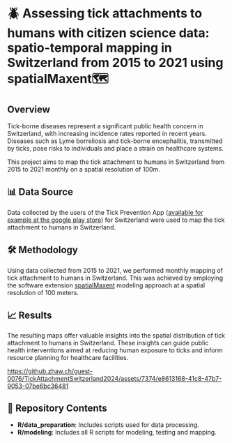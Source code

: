 

# :beetle: Assessing tick attachments to humans with citizen science data: spatio-temporal mapping in Switzerland from 2015 to 2021 using spatialMaxent🗺️

## Overview
Tick-borne diseases represent a significant public health concern in Switzerland, with increasing incidence rates reported in recent years. Diseases such as Lyme borreliosis and tick-borne encephalitis, transmitted by ticks, pose risks to individuals and place a strain on healthcare systems. 

This project aims to map the tick attachment to humans in Switzerland from 2015 to 2021 monthly on a spatial resolution of 100m.

## 📊 Data Source
Data collected by the users of the Tick Prevention App ([available for example at the google play store](https://play.google.com/store/apps/details?id=com.garzotto.zecke&hl=de)) for Switzerland were used to map the tick attachment to humans in Switzerland.

## 🛠️ Methodology
Using data collected from 2015 to 2021, we performed monthly mapping of tick attachment to humans in Switzerland. This was achieved by employing the software extension [spatialMaxent](https://doi.org/10.1002/ece3.10635) modeling approach at a spatial resolution of 100 meters. 

## 📈 Results
The resulting maps offer valuable insights into the spatial distribution of tick attachment to humans in Switzerland. These insights can guide public health interventions aimed at reducing human exposure to ticks and inform resource planning for healthcare facilities.



https://github.zhaw.ch/guest-0076/TickAttachmentSwitzerland2024/assets/7374/e8613168-41c8-47b7-9053-07be6bc36481



## 📂 Repository Contents
- **R/data_preparation**: Includes scripts used for data processing.
- **R/modeling**: Includes all R scripts for modeling, testing and mapping.
